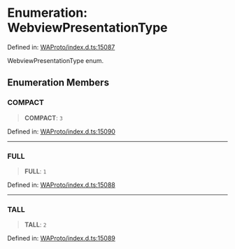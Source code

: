 # Enumeration: WebviewPresentationType

Defined in: [WAProto/index.d.ts:15087](https://github.com/Fokusdotid/Baileys/blob/49e815e65b8f4aea31725e09dcf4815734557e39/WAProto/index.d.ts#L15087)

WebviewPresentationType enum.

## Enumeration Members

### COMPACT

> **COMPACT**: `3`

Defined in: [WAProto/index.d.ts:15090](https://github.com/Fokusdotid/Baileys/blob/49e815e65b8f4aea31725e09dcf4815734557e39/WAProto/index.d.ts#L15090)

***

### FULL

> **FULL**: `1`

Defined in: [WAProto/index.d.ts:15088](https://github.com/Fokusdotid/Baileys/blob/49e815e65b8f4aea31725e09dcf4815734557e39/WAProto/index.d.ts#L15088)

***

### TALL

> **TALL**: `2`

Defined in: [WAProto/index.d.ts:15089](https://github.com/Fokusdotid/Baileys/blob/49e815e65b8f4aea31725e09dcf4815734557e39/WAProto/index.d.ts#L15089)
